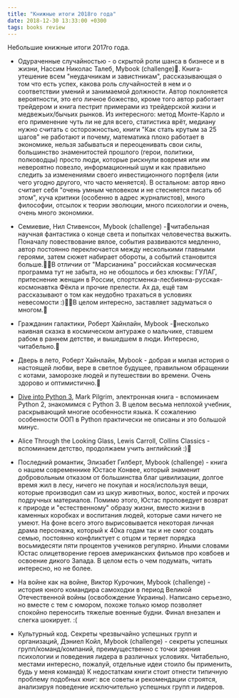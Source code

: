 ```yaml
---
title: "Книжные итоги 2018го года"
date: 2018-12-30 13:33:00 +0300
tags: books review
---
```

Небольшие книжные итоги 2017го года.
<!--more-->

* Одураченные случайностью - о скрытой роли шанса в бизнесе и в жизни, Нассим Николас Талеб, Mybook (challenge). Книга-утешение всем "неудачникам и завистникам", рассказывающая о том что есть успех, какова роль случайностей в нем и о соответствии умений и занимаемой должности. Автор поклоняется вероятности, это его личное божество, кроме того автор работает трейдером и книга пестрит примерами из трейдерской жизни и медвежьих/бычьих рынков. Из интересного: метод Монте-Карло и его применение чуть ли не для всего, статистика врёт, медиану нужно считать с осторожностью,  книги "Как стать крутым за 25 шагов" не работают и почему, математика плохо работает в экономике, нельзя забываться и переоценивать свои силы, большинство знаменитостей прошлого (герои, политики, полководцы) просто люди, которые рискнули вовремя или им невероятно повезло, информационный шум и как правильно следить за изменениями своего инвестиционного портфеля (или чего угодно другого, что часто меняется). В остальном: автор явно считает себя "очень умным человеком и не стесняется писать об этом", куча критики (особенно в адрес журналистов), много философии, отсылок к теории эволюции, много психологии и очень, очень много экономики.

* Семиевие, Нил Стивенсон, Mybook (challenge) -читабельная научная фантастика о конце света и попытках человечества выжить. Поначалу повествование вялое, события развиваются медленно, автор постоянно переключается между несколькими главными героями, затем сюжет набирает обороты, а событий становится больше.В отличии от "Марсианина" российская космическая программа тут не забыта, но не обошлось и без клюквы:  ГУЛАГ, притеснение женщин в России, спортсменка-лесбиянка-русская-космонавтка Фёкла и прочие прелести. Ах да, ещё там рассказывают о том как неудобно трахаться в условиях невесомости :)В целом интересно, заставляет задуматься о многом.

* Гражданин галактики, Роберт Хайнлайн, Mybook -несколько наивная сказка в космическом антураже о мальчике, ставшем рабом в раннем детстве, и вышедшем в люди. Интересно, читабельно.

* Дверь в лето, Роберт Хайнлайн, Mybook - добрая и милая история о настоящей любви, вере в светлое будущее, правильном обращении с котами, заморозке людей и путешествии во времени. Очень здорово и оптимистично.

* [Dive into Python 3](http://www.diveintopython3.net), Mark Pilgrim, электронная книга - вспоминаем Python 2, знакомимся с Python 3. В целом весьма неплохой учебник, раскрывающий многие особенности языка. К сожалению особенности ООП в Python практически не описаны и это большой минус.

* Alice Through the Looking Glass, Lewis Carroll, Collins Classics - вспоминаем детство, продолжаем учить английский :)

* Последний романтик, Элизабет Гилберт, Mybook (challenge) - книга о нашем современнике Юстасе Конвее, который знаменит добровольным отказом от большинства благ цивилизации, долгое время жил в лесу, ничего не покупая и нося/используя вещи, которые производил сам из шкур животных, волос, костей и прочих подручных материалов. Помимо этого, Юстас проповедует возврат к природе и "естественному" образу жизни, вместо жизни в каменных коробках и воспитания людей, которые сами ничего не умеют. На фоне всего этого вырисовывается некоторая личная драма персонажа, который к 40ка годам так и не смог создать семью, постоянно конфликтует с отцом и теряет порядка восьмидесяти пяти процентов учеников регулярно. Иными словами Юстас олицетворение героев американских фильмов про ковбоев и освоение дикого Запада. В целом есть о чем подумать, читать интересно, но не более.

* На войне как на войне, Виктор Курочкин, Mybook (challenge) - история юного командира самоходки в период Великой Отечественной войны (освобождение Украины). Написано серьезно, но вместе с тем с юмором, похоже только юмор позволяет спокойно переносить тяжелые военные будни. Финал внезапен и слегка шокирует. :(

* Культурный код. Секреты чрезвычайно успешных групп и организаций, Дэниел Койл, Mybook (challenge) - секреты успешных групп/команд/компаний, преимущественно с точки зрения психологии и поведения лидера в различных условиях. Читабельно, местами интересно, пожалуй, отдельные идеи стоило бы применить, будь у меня команда) К недостаткам книги стоит отнести типичную проблему подобных книг: все советы и рекомендации строятся, анализируя поведение исключительно успешных групп и лидеров.
